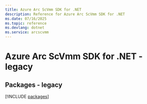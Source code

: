 ```yaml
---
title: Azure Arc ScVmm SDK for .NET
description: Reference for Azure Arc ScVmm SDK for .NET
ms.date: 07/16/2025
ms.topic: reference
ms.devlang: dotnet
ms.service: arcscvmm
---
```

# Azure Arc ScVmm SDK for .NET - legacy
## Packages - legacy
[!INCLUDE [packages](arc-scvmm-index.md)]